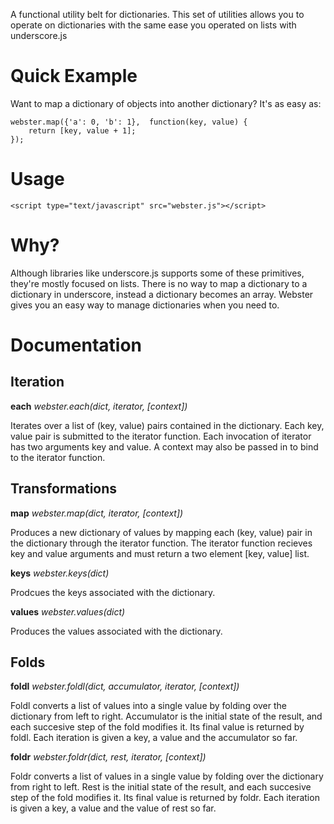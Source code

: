A functional utility belt for dictionaries. This set of utilities allows you to operate on dictionaries with the same ease you operated on lists with underscore.js

# Quick Example

Want to map a dictionary of objects into another dictionary? It's as easy as:

    webster.map({'a': 0, 'b': 1},  function(key, value) {
        return [key, value + 1];
    });

# Usage

    <script type="text/javascript" src="webster.js"></script>

# Why?

Although libraries like underscore.js supports some of these primitives, they're mostly focused on lists. There is no way to map a dictionary to a dictionary in underscore, instead a dictionary becomes an array. Webster gives you an easy way to manage dictionaries when you need to.

# Documentation

## Iteration

__each__ _webster.each(dict, iterator, [context])_

Iterates over a list of (key, value) pairs contained in the dictionary. Each key, value pair is submitted to the iterator function. Each invocation of iterator has two arguments key and value. A context may also be passed in to bind to the iterator function.

## Transformations

__map__ _webster.map(dict, iterator, [context])_

Produces a new dictionary of values by mapping each (key, value) pair in the dictionary through the iterator function. The iterator function recieves key and value arguments and must return a two element [key, value] list.

__keys__ _webster.keys(dict)_

Prodcues the keys associated with the dictionary.

__values__ _webster.values(dict)_

Produces the values associated with the dictionary.

## Folds 

__foldl__ _webster.foldl(dict, accumulator, iterator, [context])_

Foldl converts a list of values into a single value by folding over the dictionary from left to right. Accumulator is the initial state of the result, and each succesive step of the fold modifies it. Its final value is returned by foldl. Each iteration is given a key, a value and the accumulator so far.

__foldr__ _webster.foldr(dict, rest, iterator, [context])_

Foldr converts a list of values in a single value by folding over the dictionary from right to left. Rest is the initial state of the result, and each succesive step of the fold modifies it. Its final value is returned by foldr. Each iteration is given a key, a value and the value of rest so far.
